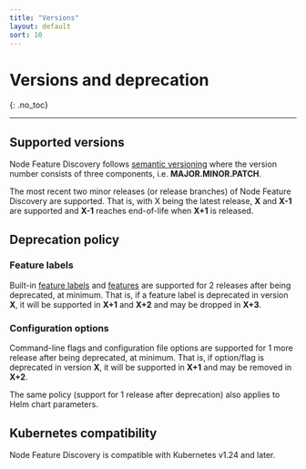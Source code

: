 ```yaml
---
title: "Versions"
layout: default
sort: 10
---
```


# Versions and deprecation
{: .no_toc}

---

## Supported versions

Node Feature Discovery follows [semantic versioning](https://semver.org/) where
the version number consists of three components, i.e. **MAJOR.MINOR.PATCH**.

The most recent two minor releases (or release branches) of Node Feature
Discovery are supported. That is, with X being the latest release, **X** and **X-1**
are supported and **X-1** reaches end-of-life when **X+1** is released.

## Deprecation policy

### Feature labels

Built-in [feature labels](../usage/features.md) and
[features](../usage/customization-guide.html#available-features) are supported
for 2 releases after being deprecated, at minimum. That is, if a feature label
is deprecated in version **X**, it will be supported in **X+1** and **X+2** and
may be dropped in **X+3**.

### Configuration options

Command-line flags and configuration file options are supported for 1 more
release after being deprecated, at minimum. That is, if option/flag is
deprecated in version **X**, it will be supported in **X+1** and may be removed
in **X+2**.

The same policy (support for 1 release after deprecation) also applies to Helm
chart parameters.

## Kubernetes compatibility

Node Feature Discovery is compatible with Kubernetes v1.24 and later.
